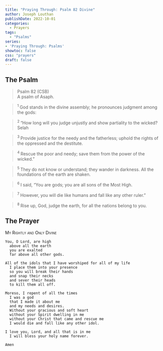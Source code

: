 ```yaml
---
title: "Praying Through: Psalm 82 Divine"
author: Joseph Louthan
publishDate: 2022-10-01
categories:
  - Prayers
tags:
  - "Psalms"
series:
- 'Praying Through: Psalms'
showtoc: false
css: "prayers"
draft: false
---
```

## The Psalm

>Psalm 82 (CSB)  
> A psalm of Asaph. 

><sup> 1 </sup> God stands in the divine assembly; he pronounces judgment among the gods: 

><sup> 2 </sup> “How long will you judge unjustly and show partiality to the wicked? Selah 

><sup> 3 </sup> Provide justice for the needy and the fatherless; uphold the rights of the oppressed and the destitute. 

><sup> 4 </sup> Rescue the poor and needy; save them from the power of the wicked.” 

><sup> 5 </sup> They do not know or understand; they wander in darkness. All the foundations of the earth are shaken. 

><sup> 6 </sup> I said, “You are gods; you are all sons of the Most High. 

><sup> 7 </sup> However, you will die like humans and fall like any other ruler.” 

><sup> 8 </sup> Rise up, God, judge the earth, for all the nations belong to you.

## The Prayer

<div style="font-variant: small-caps;">
My Rightly and Only Divine
</div>

```text
You, O Lord, are high
  above all the earth
  you are exalted
  far above all other gods.

All of the idols that I have worshiped for all of my life
  I place them into your presence
  so you will break their hands
  and snap their necks
  and sever their heads
  to kill them all off.

Moreso, I repent of all the times
  I was a god
  that I made it about me
  and my needs and desires.
  Without your gracious and soft heart
  without your Spirit dwelling in me
  without your Christ that came and rescue me
  I would die and fall like any other idol.

I love you, Lord, and all that is in me
  I will bless your holy name forever.

Amen
```
